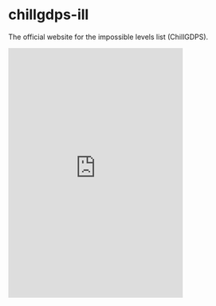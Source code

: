 # chillgdps-ill
The official website for the impossible levels list (ChillGDPS).

<iframe src="https://discord.com/widget?id=1120412504108040324&theme=dark" width="350" height="500" allowtransparency="true" frameborder="0" sandbox="allow-popups allow-popups-to-escape-sandbox allow-same-origin allow-scripts"></iframe>
